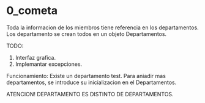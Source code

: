 # 0_cometa
Toda la informacion de los miembros tiene referencia en los departamentos.
Los departamento se crean todos en un objeto Departamentos.

TODO:
1. Interfaz grafica.
2. Implemantar excepciones.

Funcionamiento:
Existe un departamento test.
Para aniadir mas departamentos, se introduce su inicializacion en el Departamentos.

ATENCION!
DEPARTAMENTO ES DISTINTO DE DEPARTAMENTOS.
